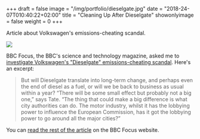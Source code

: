 +++
draft = false
image = "/img/portfolio/dieselgate.jpg"
date = "2018-24-07T010:40:22+02:00"
title = "Cleaning Up After Dieselgate"
showonlyimage = false
weight = 0
+++

Article about Volkswagen's emissions-cheating scandal.

<!--more-->

![](/img/portfolio/dieselgate.jpg)

BBC Focus, the BBC's science and technology magazine, asked me to [investigate Volkswagen's "Dieselgate" emissions-cheating scandal](http://www.sciencefocus.com/article/cars/emissions-scandal-dieselgate). Here's an excerpt:

> But will Dieselgate translate into long-term change, and perhaps even the end of diesel as a fuel, or will we be back to business as usual within a year? “There will be some small effect but probably not a big one,” says Tate. “The thing that could make a big difference is what city authorities can do. The motor industry, whilst it has the lobbying power to influence the European Commission, has it got the lobbying power to go around all the major cities?”

You can [read the rest of the article](http://www.sciencefocus.com/article/cars/emissions-scandal-dieselgate) on the BBC Focus website.